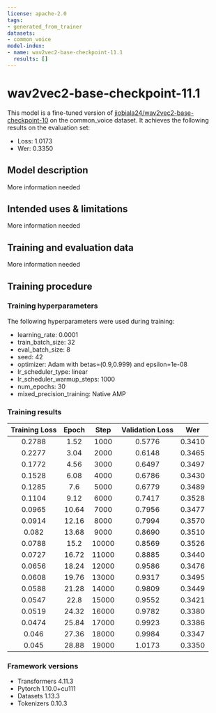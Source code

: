 ```yaml
---
license: apache-2.0
tags:
- generated_from_trainer
datasets:
- common_voice
model-index:
- name: wav2vec2-base-checkpoint-11.1
  results: []
---
```


<!-- This model card has been generated automatically according to the information the Trainer had access to. You
should probably proofread and complete it, then remove this comment. -->

# wav2vec2-base-checkpoint-11.1

This model is a fine-tuned version of [jiobiala24/wav2vec2-base-checkpoint-10](https://huggingface.co/jiobiala24/wav2vec2-base-checkpoint-10) on the common_voice dataset.
It achieves the following results on the evaluation set:
- Loss: 1.0173
- Wer: 0.3350

## Model description

More information needed

## Intended uses & limitations

More information needed

## Training and evaluation data

More information needed

## Training procedure

### Training hyperparameters

The following hyperparameters were used during training:
- learning_rate: 0.0001
- train_batch_size: 32
- eval_batch_size: 8
- seed: 42
- optimizer: Adam with betas=(0.9,0.999) and epsilon=1e-08
- lr_scheduler_type: linear
- lr_scheduler_warmup_steps: 1000
- num_epochs: 30
- mixed_precision_training: Native AMP

### Training results

| Training Loss | Epoch | Step  | Validation Loss | Wer    |
|:-------------:|:-----:|:-----:|:---------------:|:------:|
| 0.2788        | 1.52  | 1000  | 0.5776          | 0.3410 |
| 0.2277        | 3.04  | 2000  | 0.6148          | 0.3465 |
| 0.1772        | 4.56  | 3000  | 0.6497          | 0.3497 |
| 0.1528        | 6.08  | 4000  | 0.6786          | 0.3430 |
| 0.1285        | 7.6   | 5000  | 0.6779          | 0.3489 |
| 0.1104        | 9.12  | 6000  | 0.7417          | 0.3528 |
| 0.0965        | 10.64 | 7000  | 0.7956          | 0.3477 |
| 0.0914        | 12.16 | 8000  | 0.7994          | 0.3570 |
| 0.082         | 13.68 | 9000  | 0.8690          | 0.3510 |
| 0.0788        | 15.2  | 10000 | 0.8569          | 0.3526 |
| 0.0727        | 16.72 | 11000 | 0.8885          | 0.3440 |
| 0.0656        | 18.24 | 12000 | 0.9586          | 0.3476 |
| 0.0608        | 19.76 | 13000 | 0.9317          | 0.3495 |
| 0.0588        | 21.28 | 14000 | 0.9809          | 0.3449 |
| 0.0547        | 22.8  | 15000 | 0.9552          | 0.3421 |
| 0.0519        | 24.32 | 16000 | 0.9782          | 0.3380 |
| 0.0474        | 25.84 | 17000 | 0.9923          | 0.3386 |
| 0.046         | 27.36 | 18000 | 0.9984          | 0.3347 |
| 0.045         | 28.88 | 19000 | 1.0173          | 0.3350 |


### Framework versions

- Transformers 4.11.3
- Pytorch 1.10.0+cu111
- Datasets 1.13.3
- Tokenizers 0.10.3
